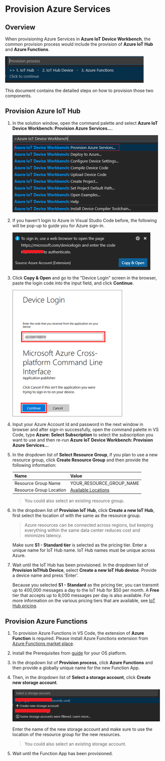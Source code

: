 # Provision Azure Services #

## Overview ##

When provisioning Azure Services in **Azure IoT Device Workbench**, the common provision process would include the provision of **Azure IoT Hub** and **Azure Functions**. 

  ![provision process](pic/provision_process.png)

This document contains the detailed steps on how to provision those two components.

## Provision Azure IoT Hub ##

1. In the solution window, open the command palette and select **Azure IoT Device Workbench: Provision Azure Services...**.

	![IoT Device Workbench: Cloud -> Provision](pic/iot-workbench-cloud-provision.png)

1. If you haven't login to Azure in Visual Studio Code before, the following will be pop-up to guide you for Azure sign-in. 

	![pop-up window for Azure sign-in](pic/vs-azure-login.png)

1. Click **Copy & Open** and go to the "Device Login" screen in the browser, paste the login code into the input field, and click **Continue**.

	![An Azure CLI device login screen with an indication of where to enter a device authorization code.](pic/portal-enter-device-login.png)

1. Input your Azure Account Id and password in the next window in browser and after sign-in successfully, open the command palette in VS Code, type **Azure: Select Subscription** to select the subscription you want to use and then re-run **Azure IoT Device Workbench: Provision Azure Services...**

1. In the dropdown list of **Select Resource Group**, if you plan to use a new resource group, click **Create Resource Group** and then provide the following information:

	| Name | Value |
	| --- | --- |
	| Resource Group Name  | YOUR_RESOURCE_GROUP_NAME |
	| Resource Group Location | [Available Locations](https://azure.microsoft.com/en-us/global-infrastructure/locations/)|

	> You could also select an existing resource group.  


1. In the dropdown list of **Provision IoT Hub**, click **Create a new IoT Hub**, first select the location of with the same as the resource group.
	>  Azure resources can be connected across regions, but keeping everything within the same data center reduces cost and minimizes latency.

	Make sure **S1 - Standard tier** is selected as the pricing tier. Enter a unique name for IoT Hub name. IoT Hub names must be unique across Azure. 

1. Wait until the IoT Hub has been provisioned. In the dropdown list of **Provision IoTHub Device**, select **Create a new IoT Hub device**. Provide a device name and press 'Enter'.

	Because you selected **S1 - Standard** as the pricing tier, you can transmit up to 400,000 messages a day to the IoT Hub for $50 per month. A **Free** tier that accepts up to 8,000 messages per day is also available. For more information on the various pricing tiers that are available, see [IoT Hub pricing](https://azure.microsoft.com/pricing/details/iot-hub/).


## Provision Azure Functions ##

1. To provision Azure Functions in VS Code, the extension of **Azure Function** is required. Please install Azure Functions extension from [Azure Functions market place](https://marketplace.visualstudio.com/items?itemName=ms-azuretools.vscode-azurefunctions).

1. Install the Prerequisites from [guide](https://marketplace.visualstudio.com/items?itemName=ms-azuretools.vscode-azurefunctions) for your OS platform.

1. In the dropdown list of **Provision process**, click **Azure Functions** and then provide a globally unique name for the new Function App.

1. Then, in the dropdown list of **Select a storage account**, click **Create new storage account**. 

	![Create a new storage](pic/new_storage.png)

    Enter the name of the new storage account and make sure to use the location of the resource group for the new resources.

	> You could also select an existing storage account.  

1. Wait until the Function App has been provisioned.